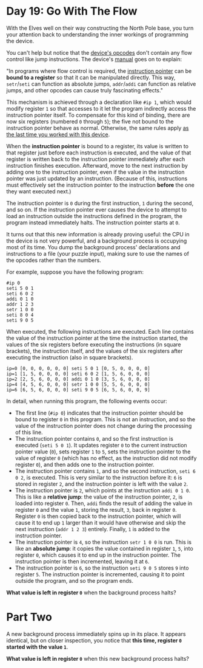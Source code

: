 # Day 19: Go With The Flow
With the Elves well on their way constructing the North Pole base, you turn your attention back to understanding the 
inner workings of programming the device.

You can't help but notice that the [device's opcodes](https://adventofcode.com/2018/day/16) don't contain any flow 
control like jump instructions. The device's [manual](https://adventofcode.com/2018/day/16) goes on to explain:

"In programs where flow control is required, the [instruction pointer](https://en.wikipedia.org/wiki/Program_counter) 
can be **bound to a register** so that it can be manipulated directly. This way, `setr`/`seti` can function as absolute 
jumps, `addr`/`addi` can function as relative jumps, and other opcodes can cause truly fascinating effects."

This mechanism is achieved through a declaration like `#ip 1`, which would modify register `1` so that accesses to it 
let the program indirectly access the instruction pointer itself. To compensate for this kind of binding, there are now 
six registers (numbered `0` through `5`); the five not bound to the instruction pointer behave as normal. Otherwise, the 
same rules apply [as the last time you worked with this device](https://adventofcode.com/2018/day/16).

When the **instruction pointer** is bound to a register, its value is written to that register just before each 
instruction is executed, and the value of that register is written back to the instruction pointer immediately after 
each instruction finishes execution. Afterward, move to the next instruction by adding one to the instruction pointer, 
even if the value in the instruction pointer was just updated by an instruction. (Because of this, instructions must 
effectively set the instruction pointer to the instruction **before** the one they want executed next.)

The instruction pointer is `0` during the first instruction, `1` during the second, and so on. If the instruction 
pointer ever causes the device to attempt to load an instruction outside the instructions defined in the program, the 
program instead immediately halts. The instruction pointer starts at `0`.

It turns out that this new information is already proving useful: the CPU in the device is not very powerful, and a 
background process is occupying most of its time. You dump the background process' declarations and instructions to a 
file (your puzzle input), making sure to use the names of the opcodes rather than the numbers.

For example, suppose you have the following program:
```
#ip 0
seti 5 0 1
seti 6 0 2
addi 0 1 0
addr 1 2 3
setr 1 0 0
seti 8 0 4
seti 9 0 5
```
When executed, the following instructions are executed. Each line contains the value of the instruction pointer at the 
time the instruction started, the values of the six registers before executing the instructions (in square brackets), 
the instruction itself, and the values of the six registers after executing the instruction (also in square brackets).
```
ip=0 [0, 0, 0, 0, 0, 0] seti 5 0 1 [0, 5, 0, 0, 0, 0]
ip=1 [1, 5, 0, 0, 0, 0] seti 6 0 2 [1, 5, 6, 0, 0, 0]
ip=2 [2, 5, 6, 0, 0, 0] addi 0 1 0 [3, 5, 6, 0, 0, 0]
ip=4 [4, 5, 6, 0, 0, 0] setr 1 0 0 [5, 5, 6, 0, 0, 0]
ip=6 [6, 5, 6, 0, 0, 0] seti 9 0 5 [6, 5, 6, 0, 0, 9]
```
In detail, when running this program, the following events occur:
* The first line (`#ip 0`) indicates that the instruction pointer should be bound to register `0` in this program. This 
is not an instruction, and so the value of the instruction pointer does not change during the processing of this line.
* The instruction pointer contains `0`, and so the first instruction is executed (`seti 5 0 1`). It updates register `0` 
to the current instruction pointer value (`0`), sets register `1` to `5`, sets the instruction pointer to the value of 
register `0` (which has no effect, as the instruction did not modify register `0`), and then adds one to the instruction 
pointer.
* The instruction pointer contains `1`, and so the second instruction, `seti 6 0 2`, is executed. This is very similar 
to the instruction before it: `6` is stored in register `2`, and the instruction pointer is left with the value `2`.
* The instruction pointer is `2`, which points at the instruction `addi 0 1 0`. This is like a **relative jump**: the 
value of the instruction pointer, `2`, is loaded into register `0`. Then, `addi` finds the result of adding the value in 
register `0` and the value `1`, storing the result, `3`, back in register `0`. Register `0` is then copied back to the 
instruction pointer, which will cause it to end up `1` larger than it would have otherwise and skip the next instruction 
(`addr 1 2 3`) entirely. Finally, `1` is added to the instruction pointer.
* The instruction pointer is `4`, so the instruction `setr 1 0 0` is run. This is like an **absolute jump**: it copies 
the value contained in register `1`, `5`, into register `0`, which causes it to end up in the instruction pointer. The 
instruction pointer is then incremented, leaving it at `6`.
* The instruction pointer is `6`, so the instruction `seti 9 0 5` stores `9` into register `5`. The instruction pointer 
is incremented, causing it to point outside the program, and so the program ends.

**What value is left in register `0`** when the background process halts?

# Part Two
A new background process immediately spins up in its place. It appears identical, but on closer inspection, you notice 
that **this time, register `0` started with the value `1`**.

**What value is left in register `0`** when this new background process halts?
